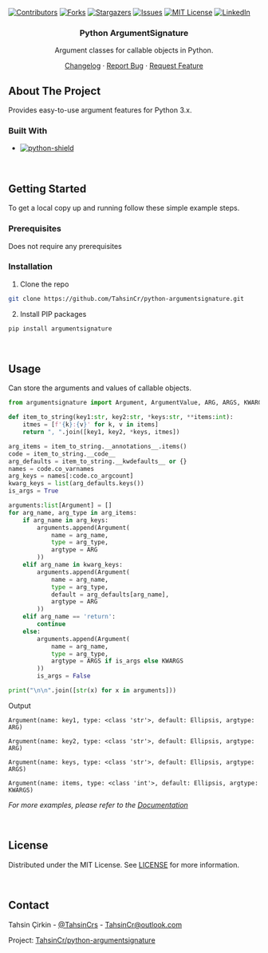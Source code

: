 <a name="readme-top"></a>

[![Contributors][contributors-shield]][contributors-url]
[![Forks][forks-shield]][forks-url]
[![Stargazers][stars-shield]][stars-url]
[![Issues][issues-shield]][issues-url]
[![MIT License][license-shield]][license-url]
[![LinkedIn][linkedin-shield]][linkedin-url]







<!-- About -->
<div align="center">

<h3 align="center">Python ArgumentSignature</h3>

<p align="center">

Argument classes for callable objects in Python.

[Changelog][changelog-url] · [Report Bug][issues-url] · [Request Feature][issues-url]
 
</p>

</div>



<!-- ABOUT THE PROJECT -->

##  About The Project

Provides easy-to-use argument features for Python 3.x.



###  Built With

* [![python-shield][python-shield]][pypi-project-url]

<br>


<!-- GETTING STARTED -->

##  Getting Started

To get a local copy up and running follow these simple example steps.

###  Prerequisites

Does not require any prerequisites

###  Installation

1. Clone the repo
```sh
git clone https://github.com/TahsinCr/python-argumentsignature.git
```

2. Install PIP packages
```sh
pip install argumentsignature
```


<br>



<!-- USAGE EXAMPLES -->

##  Usage

Can store the arguments and values of callable objects.
```python
from argumentsignature import Argument, ArgumentValue, ARG, ARGS, KWARGS

def item_to_string(key1:str, key2:str, *keys:str, **items:int):
    itmes = [f'{k}:{v}' for k, v in items]
    return ", ".join([key1, key2, *keys, itmes])

arg_items = item_to_string.__annotations__.items()
code = item_to_string.__code__
arg_defaults = item_to_string.__kwdefaults__ or {}
names = code.co_varnames
arg_keys = names[:code.co_argcount]
kwarg_keys = list(arg_defaults.keys())
is_args = True

arguments:list[Argument] = []
for arg_name, arg_type in arg_items:
    if arg_name in arg_keys:
        arguments.append(Argument(
            name = arg_name,
            type = arg_type,
            argtype = ARG
        ))
    elif arg_name in kwarg_keys:
        arguments.append(Argument(
            name = arg_name, 
            type = arg_type, 
            default = arg_defaults[arg_name],
            argtype = ARG
        ))
    elif arg_name == 'return':
        continue
    else:
        arguments.append(Argument(
            name = arg_name,
            type = arg_type,
            argtype = ARGS if is_args else KWARGS
        ))
        is_args = False

print("\n\n".join([str(x) for x in arguments]))

```
Output
```
Argument(name: key1, type: <class 'str'>, default: Ellipsis, argtype: ARG)

Argument(name: key2, type: <class 'str'>, default: Ellipsis, argtype: ARG)

Argument(name: keys, type: <class 'str'>, default: Ellipsis, argtype: ARGS)

Argument(name: items, type: <class 'int'>, default: Ellipsis, argtype: KWARGS)
```

_For more examples, please refer to the [Documentation][wiki-url]_

<br>





<!-- LICENSE -->

##  License

Distributed under the MIT License. See [LICENSE][license-url] for more information.


<br>





<!-- CONTACT -->

##  Contact

Tahsin Çirkin - [@TahsinCrs][x-url] - TahsinCr@outlook.com

Project: [TahsinCr/python-argumentsignature][project-url]







<!-- IMAGES URL -->

[python-shield]: https://img.shields.io/pypi/pyversions/argumentsignature?style=flat-square

[contributors-shield]: https://img.shields.io/github/contributors/TahsinCr/python-argumentsignature.svg?style=for-the-badge

[forks-shield]: https://img.shields.io/github/forks/TahsinCr/python-argumentsignature.svg?style=for-the-badge

[stars-shield]: https://img.shields.io/github/stars/TahsinCr/python-argumentsignature.svg?style=for-the-badge

[issues-shield]: https://img.shields.io/github/issues/TahsinCr/python-argumentsignature.svg?style=for-the-badge

[license-shield]: https://img.shields.io/github/license/TahsinCr/python-argumentsignature.svg?style=for-the-badge

[linkedin-shield]: https://img.shields.io/badge/-LinkedIn-black.svg?style=for-the-badge&logo=linkedin&colorB=555



<!-- Github Project URL -->

[project-url]: https://github.com/TahsinCr/python-argumentsignature

[pypi-project-url]: https://pypi.org/project/argumentsignature

[contributors-url]: https://github.com/TahsinCr/python-argumentsignature/graphs/contributors

[stars-url]: https://github.com/TahsinCr/python-argumentsignature/stargazers

[forks-url]: https://github.com/TahsinCr/python-argumentsignature/network/members

[issues-url]: https://github.com/TahsinCr/python-argumentsignature/issues

[wiki-url]: https://github.com/TahsinCr/python-argumentsignature/wiki

[license-url]: https://github.com/TahsinCr/python-argumentsignature/blob/master/LICENSE

[changelog-url]:https://github.com/TahsinCr/python-argumentsignature/blob/master/CHANGELOG.md



<!-- Contacts URL -->

[linkedin-url]: https://linkedin.com/in/TahsinCr

[x-url]: https://twitter.com/TahsinCrs
